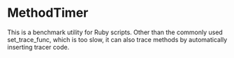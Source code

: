 MethodTimer
==========
This is a benchmark utility for Ruby scripts. Other than the commonly used set_trace_func, which is too slow, it can also trace methods by automatically inserting tracer code.